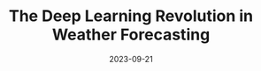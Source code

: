 ---
title: The Deep Learning Revolution in Weather Forecasting
venue: Presentation, ML for Climate Meetup @ Dataiku
date: 2023-09-21
authors: David Landry
pdf: revolution-meetup.pdf
type: Outreach
---